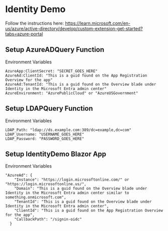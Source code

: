 # Identity Demo

Follow the instructions here:
https://learn.microsoft.com/en-us/azure/active-directory/develop/custom-extension-get-started?tabs=azure-portal

## Setup AzureADQuery Function
Environment Variables
```
AzureApp:ClientSecret: "SECRET_GOES_HERE"
AzureAd:ClientId: "This is a guid found on the App Registration Overview for the app"
AzureAd:TenantId: "This is a guid found on the Overview blade under Identity in the Microsoft Entra admin center"
AzureEnvironment: "AzurePublicCloud" or "AzureUSGovernment"
```

## Setup LDAPQuery Function
Environment Variables
```
LDAP_Path: "ldap://ds.example.com:389/dc=example,dc=com"
LDAP_Username: "USERNAME_GOES_HERE"
LDAP_Password: "PASSWORD_GOES_HERE"
```

## Setup IdentityDemo Blazor App

Environment Variables
```
"AzureAd": {
    "Instance": "https://login.microsoftonline.com/" or "https://login.microsoftonline.us/",
    "Domain": "This is a guid found on the Overview blade under Identity in the Microsoft Entra admin center similar to something.onmicrosoft.com",
    "TenantId": "This is a guid found on the Overview blade under Identity in the Microsoft Entra admin center",
    "ClientId": "This is a guid found on the App Registration Overview for the app",
    "CallbackPath": "/signin-oidc"
  }
```